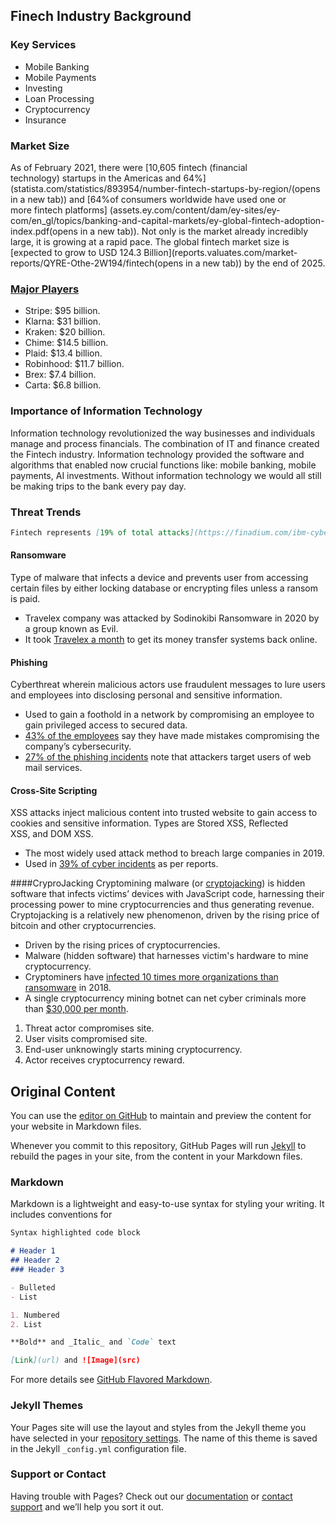 ## Finech Industry Background
### Key Services
- Mobile Banking
- Mobile Payments
- Investing
- Loan Processing
- Cryptocurrency
- Insurance

### Market Size

As of February 2021, there were [10,605 fintech (financial technology) startups in the Americas and 64%] (statista.com/statistics/893954/number-fintech-startups-by-region/(opens in a new tab)) and [64%of consumers worldwide have used one or more fintech platforms] (assets.ey.com/content/dam/ey-sites/ey-com/en_gl/topics/banking-and-capital-markets/ey-global-fintech-adoption-index.pdf(opens in a new tab)). Not only is the market already incredibly large, it is growing at a rapid pace. The global fintech market size is [expected to grow to USD 124.3 Billion](reports.valuates.com/market-reports/QYRE-Othe-2W194/fintech(opens in a new tab)) by the end of 2025.

### [Major Players](https://www.forbes.com/sites/elizahaverstock/2021/06/08/the-11-biggest-fintech-companies-in-america-2021/?sh=13828a8f4f13)
- Stripe: $95 billion.
- Klarna: $31 billion.
- Kraken: $20 billion.
- Chime: $14.5 billion.
- Plaid: $13.4 billion.
- Robinhood: $11.7 billion.
- Brex: $7.4 billion.
- Carta: $6.8 billion.

### Importance of Information Technology

Information technology revolutionized the way businesses and individuals manage and process financials. The combination of IT and finance created the Fintech industry. Information technology provided the software and algorithms that enabled now crucial functions like: mobile banking, mobile payments, AI investments. Without information technology we would all still be making trips to the bank every pay day.

### Threat Trends
```markdown
Fintech represents [19% of total attacks](https://finadium.com/ibm-cyber-report-shows-cryptojacking-growing-threat-to-finance/) and incidents and continues to be the most targeted industry.
```

#### Ransomware
<p class="margin-top-half">Type of malware that&nbsp;infects&nbsp;a device and&nbsp;prevents user&nbsp;from&nbsp;accessing certain files&nbsp;by&nbsp;either locking database&nbsp;or&nbsp;encrypting files unless&nbsp;a&nbsp;ransom is paid.</p>

- Travelex company was attacked by Sodinokibi Ransomware in 2020 by a group known as Evil.
- It took [Travelex a month](https://www.reuters.com/article/us-britain-travelex/travelex-says-uk-money-transfer-and-wire-services-back-online-after-hack-idUSKBN1ZR1S5) to get its money transfer systems back online.

#### Phishing
Cyberthreat wherein malicious actors use fraudulent messages to lure users and employees into disclosing personal and sensitive information.
- Used to gain a foothold in a network by compromising an employee to gain privileged access to secured data.
- [43% of the employees](https://www.harbortg.com/blog/hybrid-work-makes-businesses-more-vulnerable-to-cybercriminals#:~:text=43%25%20of%20employees%20have%20made,more%20error%2Dprone%20when%20tired) say they have made mistakes compromising the company’s cybersecurity.
- [27% of the phishing incidents](https://finadium.com/ibm-cyber-report-shows-cryptojacking-growing-threat-to-finance/) note that attackers target users of web mail services.

#### Cross-Site Scripting
XSS attacks inject malicious content into trusted website to gain access to cookies and sensitive information. Types are Stored XSS, Reflected XSS, and DOM XSS.
- The most widely used attack method to breach large companies in 2019.
- Used in [39% of cyber incidents](https://www.wpexplorer.com/cross-site-scripting-wordpress/) as per reports.

####CryproJacking
Cryptomining malware (or [cryptojacking](https://finadium.com/ibm-cyber-report-shows-cryptojacking-growing-threat-to-finance/)) is hidden software that infects victims’ devices with JavaScript code, harnessing their processing power to mine cryptocurrencies and thus generating revenue.
Cryptojacking is a relatively new phenomenon, driven by the rising price of bitcoin and other cryptocurrencies.
- Driven by the rising prices of cryptocurrencies.
- Malware (hidden software) that harnesses victim's hardware to mine cryptocurrency.
- Cryptominers have [infected 10 times more organizations than ransomware](https://www.kaspersky.com/blog/hidden-miners-botnet-threat/18488/) in 2018.
- A single cryptocurrency mining botnet can net cyber criminals more than [$30,000 per month](https://triagingx.com/blogs/view/txhunter-detects-cryptocurrency-malware).

1. Threat actor compromises site.
2. User visits compromised site.
3. End-user unknowingly starts mining cryptocurrency.
4. Actor receives cryptocurrency reward.

## Original Content

You can use the [editor on GitHub](https://github.com/katiels9/ai4cybeerteam1backup/edit/gh-pages/index.md) to maintain and preview the content for your website in Markdown files.

Whenever you commit to this repository, GitHub Pages will run [Jekyll](https://jekyllrb.com/) to rebuild the pages in your site, from the content in your Markdown files.

### Markdown

Markdown is a lightweight and easy-to-use syntax for styling your writing. It includes conventions for

```markdown
Syntax highlighted code block

# Header 1
## Header 2
### Header 3

- Bulleted
- List

1. Numbered
2. List

**Bold** and _Italic_ and `Code` text

[Link](url) and ![Image](src)
```

For more details see [GitHub Flavored Markdown](https://guides.github.com/features/mastering-markdown/).

### Jekyll Themes

Your Pages site will use the layout and styles from the Jekyll theme you have selected in your [repository settings](https://github.com/katiels9/ai4cybeerteam1backup/settings/pages). The name of this theme is saved in the Jekyll `_config.yml` configuration file.

### Support or Contact

Having trouble with Pages? Check out our [documentation](https://docs.github.com/categories/github-pages-basics/) or [contact support](https://support.github.com/contact) and we’ll help you sort it out.
